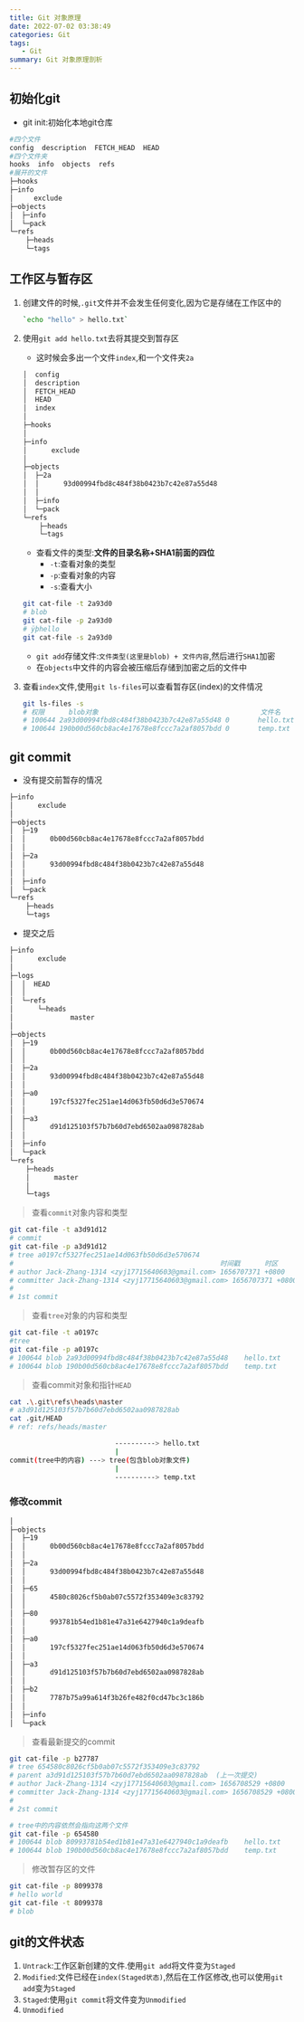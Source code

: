 ```yaml
---
title: Git 对象原理
date: 2022-07-02 03:38:49
categories: Git
tags:
   - Git
summary: Git 对象原理剖析
---
```


## 初始化git

- git init:初始化本地git仓库

```bash
#四个文件
config  description  FETCH_HEAD  HEAD  
#四个文件夹
hooks  info  objects  refs
#展开的文件
├─hooks
├─info
│     exclude
├─objects
│  ├─info
│  └─pack
└─refs
    ├─heads
    └─tags
```

## 工作区与暂存区

1. 创建文件的时候,`.git`文件并不会发生任何变化,因为它是存储在工作区中的

   ```bash
   `echo "hello" > hello.txt`
   ```

2. 使用`git add hello.txt`去将其提交到暂存区
   - 这时候会多出一个文件`index`,和一个文件夹`2a`

   ```bash
   │  config
   │  description
   │  FETCH_HEAD
   │  HEAD
   │  index
   │
   ├─hooks
   │
   ├─info
   │      exclude
   │
   ├─objects
   │  ├─2a
   │  │      93d00994fbd8c484f38b0423b7c42e87a55d48
   │  │
   │  ├─info
   │  └─pack
   └─refs
       ├─heads
       └─tags
   ```

   - 查看文件的类型:**文件的目录名称+SHA1前面的四位**
     - `-t`:查看对象的类型
     - `-p`:查看对象的内容
     - `-s`:查看大小

   ```bash
   git cat-file -t 2a93d0
   # blob
   git cat-file -p 2a93d0
   # ÿþhello
   git cat-file -s 2a93d0
   ```

   - `git add`存储文件:`文件类型(这里是blob) + 文件内容`,然后进行`SHA1`加密
   - 在`objects`中文件的内容会被压缩后存储到加密之后的文件中
3. 查看`index`文件,使用`git ls-files`可以查看暂存区(index)的文件情况

   ```bash
   git ls-files -s
   # 权限      blob对象                                        文件名
   # 100644 2a93d00994fbd8c484f38b0423b7c42e87a55d48 0       hello.txt
   # 100644 190b00d560cb8ac4e17678e8fccc7a2af8057bdd 0       temp.txt
   ```

## git commit

- 没有提交前暂存的情况

```bash
├─info
│      exclude
│
├─objects
│  ├─19
│  │      0b00d560cb8ac4e17678e8fccc7a2af8057bdd
│  │
│  ├─2a
│  │      93d00994fbd8c484f38b0423b7c42e87a55d48
│  │
│  ├─info
│  └─pack
└─refs
    ├─heads
    └─tags
```

- 提交之后

```bash
├─info
│      exclude
│
├─logs
│  │  HEAD
│  │
│  └─refs
│      └─heads
│              master
│
├─objects
│  ├─19
│  │      0b00d560cb8ac4e17678e8fccc7a2af8057bdd
│  │
│  ├─2a
│  │      93d00994fbd8c484f38b0423b7c42e87a55d48
│  │
│  ├─a0
│  │      197cf5327fec251ae14d063fb50d6d3e570674
│  │
│  ├─a3
│  │      d91d125103f57b7b60d7ebd6502aa0987828ab
│  │
│  ├─info
│  └─pack
└─refs
    ├─heads
    │      master
    │
    └─tags
```

> 查看`commit`对象内容和类型

```bash
git cat-file -t a3d91d12
# commit
git cat-file -p a3d91d12
# tree a0197cf5327fec251ae14d063fb50d6d3e570674
#                                                   时间戳      时区
# author Jack-Zhang-1314 <zyj17715640603@gmail.com> 1656707371 +0800
# committer Jack-Zhang-1314 <zyj17715640603@gmail.com> 1656707371 +0800
# 
# 1st commit
```

> 查看`tree`对象的内容和类型

```bash
git cat-file -t a0197c
#tree
git cat-file -p a0197c
# 100644 blob 2a93d00994fbd8c484f38b0423b7c42e87a55d48    hello.txt
# 100644 blob 190b00d560cb8ac4e17678e8fccc7a2af8057bdd    temp.txt
```

> 查看commit对象和指针`HEAD`

```bash
cat .\.git\refs\heads\master
# a3d91d125103f57b7b60d7ebd6502aa0987828ab
cat .git/HEAD
# ref: refs/heads/master
```

```bash
                          ----------> hello.txt
                          |
commit(tree中的内容) ---> tree(包含blob对象文件)
                          |
                          ----------> temp.txt
```

### 修改commit

```bash
│
├─objects
│  ├─19
│  │      0b00d560cb8ac4e17678e8fccc7a2af8057bdd
│  │
│  ├─2a
│  │      93d00994fbd8c484f38b0423b7c42e87a55d48
│  │
│  ├─65
│  │      4580c8026cf5b0ab07c5572f353409e3c83792
│  │
│  ├─80
│  │      993781b54ed1b81e47a31e6427940c1a9deafb
│  │
│  ├─a0
│  │      197cf5327fec251ae14d063fb50d6d3e570674
│  │
│  ├─a3
│  │      d91d125103f57b7b60d7ebd6502aa0987828ab
│  │
│  ├─b2
│  │      7787b75a99a614f3b26fe482f0cd47bc3c186b
│  │
│  ├─info
│  └─pack
```

> 查看最新提交的commit

```bash
git cat-file -p b27787      
# tree 654580c8026cf5b0ab07c5572f353409e3c83792
# parent a3d91d125103f57b7b60d7ebd6502aa0987828ab  (上一次提交)
# author Jack-Zhang-1314 <zyj17715640603@gmail.com> 1656708529 +0800
# committer Jack-Zhang-1314 <zyj17715640603@gmail.com> 1656708529 +0800
# 
# 2st commit

# tree中的内容依然会指向这两个文件
git cat-file -p 654580
# 100644 blob 80993781b54ed1b81e47a31e6427940c1a9deafb    hello.txt
# 100644 blob 190b00d560cb8ac4e17678e8fccc7a2af8057bdd    temp.txt
```

> 修改暂存区的文件

```bash
git cat-file -p 8099378
# hello world 
git cat-file -t 8099378
# blob
```

## git的文件状态

1. `Untrack`:工作区新创建的文件.使用`git add`将文件变为`Staged`
2. `Modified`:文件已经在`index(Staged状态)`,然后在工作区修改,也可以使用`git add`变为`Staged`
3. `Staged`:使用`git commit`将文件变为`Unmodified`
4. `Unmodified`
